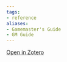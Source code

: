 ```yaml
---
tags:
- reference
aliases:
- Gamemaster's Guide
- GM Guide
---
```

[Open in Zotero](zotero://select/items/@Rules.GamemasterGuide)

